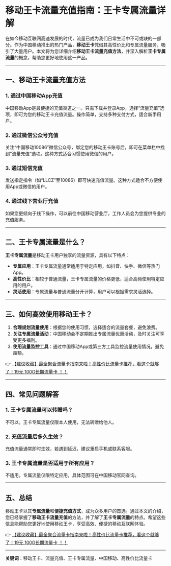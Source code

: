 # 移动王卡流量充值指南：王卡专属流量详解

在如今移动互联网高速发展的时代，流量已成为我们日常生活中不可或缺的一部分。作为中国移动推出的热门产品，**移动王卡**凭借其高性价比和专属流量服务，吸引了大量用户。本文将为您详细介绍**移动王卡流量充值方法**，并深入解析**王卡专属流量**的概念，帮助您更好地使用这一产品。

---

## 一、移动王卡流量充值方法

### 1. 通过中国移动App充值
中国移动App是最便捷的充值渠道之一。只需下载并登录App，选择“流量充值”选项，即可为您的移动王卡充值流量。操作简单，支持多种支付方式，适合新手用户。

### 2. 通过微信公众号充值
关注“中国移动10086”微信公众号，绑定您的移动王卡账号后，即可在菜单栏中找到“流量充值”选项。这种方式适合习惯使用微信的用户。

### 3. 通过短信充值
发送指定指令（如“LLCZ”至10086）即可快速充值流量。这种方式适合不方便使用App或微信的用户。

### 4. 通过线下营业厅充值
如果您更倾向于线下操作，可以前往中国移动营业厅，工作人员会为您提供专业的充值服务。

---

## 二、王卡专属流量是什么？

**王卡专属流量**是移动王卡用户独享的流量资源，具有以下特点：

- **专属应用**：王卡专属流量通常适用于特定应用，如抖音、快手、微信等热门App。
- **高性价比**：相较于普通流量，王卡专属流量的价格更低，适合高频使用特定应用的用户。
- **灵活使用**：专属流量与普通流量分开计算，用户可以根据需求灵活选择。

---

## 三、如何高效使用移动王卡？

1. **合理规划流量使用**：根据您的使用习惯，选择适合的流量套餐，避免浪费。
2. **关注专属流量活动**：中国移动会不定期推出专属流量优惠活动，及时关注可享受更多福利。
3. **使用流量监控工具**：通过中国移动App或第三方工具监控流量使用情况，避免超额。

👉 [【建议收藏】最全聚合流量卡指南来啦！高性价比流量卡推荐，看这个就够了！19元 100G长期流量卡 ！！](https://bit.ly/Liuliangka)

---

## 四、常见问题解答

### 1. 王卡专属流量可以转赠吗？
不可以。王卡专属流量仅限本人使用，无法转赠给他人。

### 2. 充值流量后多久生效？
充值流量通常即时生效，若遇到延迟，建议重启手机或联系客服。

### 3. 王卡专属流量是否适用于所有应用？
不适用。专属流量仅限特定应用，具体范围可在中国移动官网查询。

---

## 五、总结

移动王卡以其**专属流量**和**便捷充值方式**，成为众多用户的首选。通过本文的介绍，您已经掌握了**移动王卡流量充值**的方法，并了解了**王卡专属流量**的特点。希望这些信息能帮助您更好地使用移动王卡，享受高效、便捷的移动互联网体验。

👉 [【建议收藏】最全聚合流量卡指南来啦！高性价比流量卡推荐，看这个就够了！19元 100G长期流量卡 ！！](https://bit.ly/Liuliangka)

---

**关键词**：移动王卡、流量充值、王卡专属流量、中国移动、高性价比流量卡